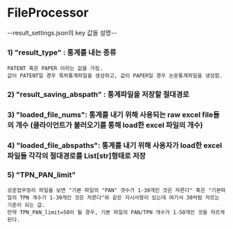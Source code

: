 # FileProcessor


--result_settings.json의 key 값들 설명--
### 1) "result_type" : 통계를 내는 종류
    PATENT 혹은 PAPER 이라는 값을 가짐.
    값이 PATENT일 경우 특허통계파일을 생성하고, 값이 PAPER일 경우 논문통계파일을 생성함.
    
### 2) "result_saving_abspath" : 통계파일을 저장할 절대경로

### 3) "loaded_file_nums": 통계를 내기 위해 사용되는 raw excel file들의 개수 (클라이언트가 불러오기를 통해 load한 excel 파일의 개수)

### 4) "loaded_file_abspaths": 통계를 내기 위해 사용자가 load한 excel 파일들 각각의 절대경로를 List[str]형태로 저장

### 5) "TPN_PAN_limit" 
    상훈업무정리 파일을 보면 "기본 파일의 "PAN" 갯수가 1-30개인 것은 자른다" 혹은 "기본파일의 TPN 개수가 1-30개인 것은 자른다"와 같은 지시사항이 있는데 여기서 30처럼 자르는 기준이 되는 값. 
    만약 TPN_PAN_limit=50이 될 경우, 기본 파일의 PAN/TPN 개수가 1-50개인 것을 자르게 된다.
